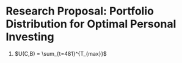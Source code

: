 # Research Proposal: Portfolio Distribution for Optimal Personal Investing 



1. $U(C,B) = \sum_{t=481}^{T_{max}}$